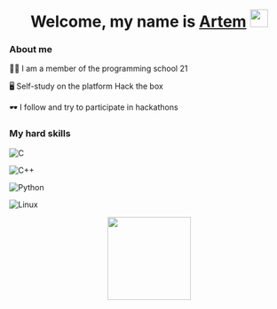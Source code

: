 ###
<h1 align="center">Welcome, my name is <a href="https://vk.com/foxtep" target="_blank">Artem</a> 
<img src="https://github.com/blackcater/blackcater/raw/main/images/Hi.gif" height="32"/></h1>

<h3>
   About me
</h3>

👨‍🎓 I am a member of the programming school 21

🖥 Self-study on the platform Hack the box

🕶 I follow and try to participate in hackathons

<h3>
   My hard skills
</h3>

![C](https://img.shields.io/badge/c-%2300599C.svg?style=for-the-badge&logo=c&logoColor=white)

![C++](https://img.shields.io/badge/c++-%2300599C.svg?style=for-the-badge&logo=c%2B%2B&logoColor=white)

![Python](https://img.shields.io/badge/python-3670A0?style=for-the-badge&logo=python&logoColor=ffdd54)

![Linux](https://img.shields.io/badge/Linux-FCC624?style=for-the-badge&logo=linux&logoColor=black)

<div id="header" align="center">
  <img src="https://media.giphy.com/media/HwBlFQZFcAoUcPHZdX/giphy.gif" width="150"/>
</div>
<!--
**F0xNik/F0xNik** is a ✨ _special_ ✨ repository because its `README.md` (this file) appears on your GitHub profile.



Here are some ideas to get you started:

- 🔭 I’m currently working on ...
- 🌱 I’m currently learning ...
- 👯 I’m looking to collaborate on ...
- 🤔 I’m looking for help with ...
- 💬 Ask me about ...
- 📫 How to reach me: ...
- 😄 Pronouns: ...
- ⚡ Fun fact: ...
-->
